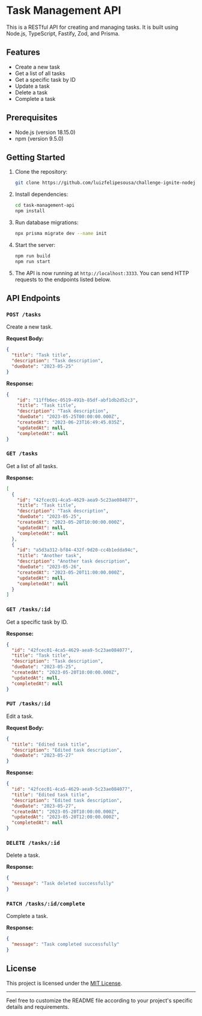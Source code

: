 # Task Management API

This is a RESTful API for creating and managing tasks. It is built using Node.js, TypeScript, Fastify, Zod, and Prisma.

## Features

- Create a new task
- Get a list of all tasks
- Get a specific task by ID
- Update a task
- Delete a task
- Complete a task

## Prerequisites

- Node.js (version 18.15.0)
- npm (version 9.5.0)

## Getting Started

1. Clone the repository:

   ```bash
   git clone https://github.com/luizfelipesousa/challenge-ignite-nodejs-01-fundamentos-nodejs.git
   ```

2. Install dependencies:

   ```bash
   cd task-management-api
   npm install
   ```

3. Run database migrations:

   ```bash
   npx prisma migrate dev --name init
   ```

4. Start the server:

   ```bash
   npm run build
   npm run start
   ```

6. The API is now running at `http://localhost:3333`. You can send HTTP requests to the endpoints listed below.

## API Endpoints

### `POST /tasks`

Create a new task.

**Request Body:**

```json
{
  "title": "Task title",
  "description": "Task description",
  "dueDate": "2023-05-25"
}
```

**Response:**

```json
{
    "id": "11ffb6ec-0519-491b-85df-abf1db2d52c3",
    "title": "Task title",
    "description": "Task description",
    "dueDate": "2023-05-25T00:00:00.000Z",
    "createdAt": "2023-06-23T16:49:45.035Z",
    "updatedAt": null,
    "completedAt": null
}
```

### `GET /tasks`

Get a list of all tasks.

**Response:**

```json
[
  {
    "id": "42fcec01-4ca5-4629-aea9-5c23ae084077",
    "title": "Task title",
    "description": "Task description",
    "dueDate": "2023-05-25",
    "createdAt": "2023-05-20T10:00:00.000Z",
    "updatedAt": null,
    "completedAt": null
  },
  {
    "id": "a5d3a312-bf84-432f-9d20-cc4b1edda94c",
    "title": "Another task",
    "description": "Another task description",
    "dueDate": "2023-05-26",
    "createdAt": "2023-05-20T11:00:00.000Z",
    "updatedAt": null,
    "completedAt": null
  }
]
```

### `GET /tasks/:id`

Get a specific task by ID.

**Response:**

```json
{
  "id": "42fcec01-4ca5-4629-aea9-5c23ae084077",
  "title": "Task title",
  "description": "Task description",
  "dueDate": "2023-05-25",
  "createdAt": "2023-05-20T10:00:00.000Z",
  "updatedAt": null,
  "completedAt": null
}
```

### `PUT /tasks/:id`

Edit a task.

**Request Body:**

```json
{
  "title": "Edited task title",
  "description": "Edited task description",
  "dueDate": "2023-05-27"
}
```

**Response:**

```json
{
  "id": "42fcec01-4ca5-4629-aea9-5c23ae084077",
  "title": "Edited task title",
  "description": "Edited task description",
  "dueDate": "2023-05-27",
  "createdAt": "2023-05-20T10:00:00.000Z",
  "updatedAt": "2023-05-20T12:00:00.000Z",
  "completedAt": null
}
```

### `DELETE /tasks/:id`

Delete a task.

**Response:**

```json
{
  "message": "Task deleted successfully"
}
```

### `PATCH /tasks/:id/complete`

Complete a task.

**Response:**

```json
{
  "message": "Task completed successfully"
}
```

## License

This project is licensed under the [MIT License](LICENSE).

---

Feel free to customize the README file according to your project's specific details and requirements.
